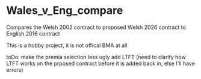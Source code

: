 # Wales_v_Eng_compare
Compares the Welsh 2002 contract to proposed Welsh 2026 contract to English 2016 contract

This is a hobby project, it is not offical BMA at all

toDo:
make the premia selection less ugly
add LTFT (need to clarify how LTFT works on the prposed contract before it is added back in, else I'll have errors)
